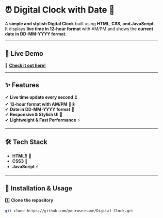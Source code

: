 # ⏰ Digital Clock with Date 📆

A **simple and stylish Digital Clock** built using **HTML, CSS, and JavaScript**. It displays **live time in 12-hour format** with AM/PM and shows the **current date in DD-MM-YYYY format**.

---

## 🚀 **Live Demo**
🔗 **[Check it out here!](your-live-demo-link)**  


---

## ✨ **Features**
✔ **Live time update every second** ⏳  
✔ **12-hour format with AM/PM** 🌙☀  
✔ **Date in DD-MM-YYYY format** 📅  
✔ **Responsive & Stylish UI** 🎨  
✔ **Lightweight & Fast Performance** ⚡  

---

## 🛠️ **Tech Stack**
- **HTML5** 🎨
- **CSS3** 💅
- **JavaScript** ⚡

---

## 🔧 **Installation & Usage**
1️⃣ **Clone the repository**  
```bash
git clone https://github.com/yourusername/Digital-Clock.git
